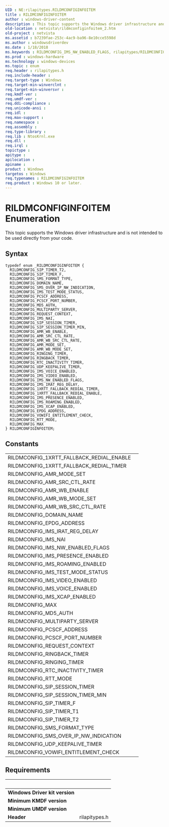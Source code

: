 ```yaml
---
UID : NE:rilapitypes.RILDMCONFIGINFOITEM
title : RILDMCONFIGINFOITEM
author : windows-driver-content
description : This topic supports the Windows driver infrastructure and is not intended to be used directly from your code.
old-location : netvista\rildmconfiginfoitem_2.htm
old-project : netvista
ms.assetid : b7239fae-253c-4ac9-ba96-8e10cce5598d
ms.author : windowsdriverdev
ms.date : 1/18/2018
ms.keywords : RILDMCONFIG_IMS_NW_ENABLED_FLAGS, rilapitypes/RILDMCONFIG_VOWIFI_ENTITLEMENT_CHECK, RILDMCONFIGINFOITEM, RILDMCONFIG_IMS_TEST_MODE_STATUS, RILDMCONFIG_RTT_MODE, RILDMCONFIG_UDP_KEEPALIVE_TIMER, rilapitypes/RILDMCONFIG_SIP_TIMER_T2, RILDMCONFIG_RTC_INACTIVITY_TIMER, RILDMCONFIG_SMS_FORMAT_TYPE, netvista.rildmconfiginfoitem_2, rilapitypes/RILDMCONFIG_IMS_VIDEO_ENABLED, RILDMCONFIG_IMS_XCAP_ENABLED, RILDMCONFIG_IMS_VIDEO_ENABLED, rilapitypes/RILDMCONFIG_IMS_NW_ENABLED_FLAGS, rilapitypes/RILDMCONFIG_MAX, RILDMCONFIG_IMS_ROAMING_ENABLED, RILDMCONFIG_SIP_TIMER_F, RILDMCONFIG_SIP_SESSION_TIMER_MIN, rilapitypes/RILDMCONFIG_REQUEST_CONTEXT, rilapitypes/RILDMCONFIG_SMS_OVER_IP_NW_INDICATION, rilapitypes/RILDMCONFIG_AMR_MODE_SET, RILDMCONFIG_AMR_WB_SRC_CTL_RATE, rilapitypes/RILDMCONFIG_SMS_FORMAT_TYPE, RILDMCONFIG_SMS_OVER_IP_NW_INDICATION, RILDMCONFIG_MD5_AUTH, RILDMCONFIG_AMR_MODE_SET, rilapitypes/RILDMCONFIG_IMS_VOICE_ENABLED, rilapitypes/RILDMCONFIG_PCSCF_PORT_NUMBER, RILDMCONFIG_VOWIFI_ENTITLEMENT_CHECK, RILDMCONFIG_PCSCF_PORT_NUMBER, rilapitypes/RILDMCONFIG_IMS_ROAMING_ENABLED, rilapitypes/RILDMCONFIG_1XRTT_FALLBACK_REDIAL_ENABLE, rilapitypes/RILDMCONFIGINFOITEM, rilapitypes/RILDMCONFIG_UDP_KEEPALIVE_TIMER, RILDMCONFIG_1XRTT_FALLBACK_REDIAL_ENABLE, rilapitypes/RILDMCONFIG_MD5_AUTH, RILDMCONFIG_AMR_WB_MODE_SET, rilapitypes/RILDMCONFIG_AMR_SRC_CTL_RATE, rilapitypes/RILDMCONFIG_IMS_TEST_MODE_STATUS, rilapitypes/RILDMCONFIG_IMS_NAI, RILDMCONFIG_RINGBACK_TIMER, rilapitypes/RILDMCONFIG_IMS_XCAP_ENABLED, rilapitypes/RILDMCONFIG_SIP_SESSION_TIMER_MIN, RILDMCONFIGINFOITEM enumeration [Network Drivers Starting with Windows Vista], RILDMCONFIG_REQUEST_CONTEXT, RILDMCONFIG_DOMAIN_NAME, RILDMCONFIG_RINGING_TIMER, RILDMCONFIG_IMS_VOICE_ENABLED, rilapitypes/RILDMCONFIG_SIP_TIMER_F, rilapitypes/RILDMCONFIG_PCSCF_ADDRESS, RILDMCONFIG_SIP_SESSION_TIMER, rilapitypes/RILDMCONFIG_AMR_WB_MODE_SET, rilapitypes/RILDMCONFIG_RINGING_TIMER, RILDMCONFIG_IMS_PRESENCE_ENABLED, RILDMCONFIG_1XRTT_FALLBACK_REDIAL_TIMER, rilapitypes/RILDMCONFIG_AMR_WB_ENABLE, RILDMCONFIG_MULTIPARTY_SERVER, RILDMCONFIG_MAX, RILDMCONFIG_IMS_IRAT_REG_DELAY, rilapitypes/RILDMCONFIG_RTT_MODE, RILDMCONFIG_SIP_TIMER_T2, RILDMCONFIG_AMR_WB_ENABLE, RILDMCONFIG_AMR_SRC_CTL_RATE, rilapitypes/RILDMCONFIG_RINGBACK_TIMER, rilapitypes/RILDMCONFIG_1XRTT_FALLBACK_REDIAL_TIMER, rilapitypes/RILDMCONFIG_SIP_SESSION_TIMER, RILDMCONFIG_IMS_NAI, rilapitypes/RILDMCONFIG_IMS_PRESENCE_ENABLED, rilapitypes/RILDMCONFIG_RTC_INACTIVITY_TIMER, rilapitypes/RILDMCONFIG_EPDG_ADDRESS, RILDMCONFIG_PCSCF_ADDRESS, RILDMCONFIG_EPDG_ADDRESS, rilapitypes/RILDMCONFIG_IMS_IRAT_REG_DELAY, rilapitypes/RILDMCONFIG_DOMAIN_NAME, rilapitypes/RILDMCONFIG_AMR_WB_SRC_CTL_RATE, rilapitypes/RILDMCONFIG_MULTIPARTY_SERVER
ms.prod : windows-hardware
ms.technology : windows-devices
ms.topic : enum
req.header : rilapitypes.h
req.include-header : 
req.target-type : Windows
req.target-min-winverclnt : 
req.target-min-winversvr : 
req.kmdf-ver : 
req.umdf-ver : 
req.ddi-compliance : 
req.unicode-ansi : 
req.idl : 
req.max-support : 
req.namespace : 
req.assembly : 
req.type-library : 
req.lib : NtosKrnl.exe
req.dll : 
req.irql : 
topictype : 
apitype : 
apilocation : 
apiname : 
product : Windows
targetos : Windows
req.typenames : RILDMCONFIGINFOITEM
req.product : Windows 10 or later.
---
```


# RILDMCONFIGINFOITEM Enumeration
This topic supports the Windows driver infrastructure and is not intended to be used directly from your code.

## Syntax
````
typedef enum _RILDMCONFIGINFOITEM { 
  RILDMCONFIG_SIP_TIMER_T2,
  RILDMCONFIG_SIP_TIMER_F,
  RILDMCONFIG_SMS_FORMAT_TYPE,
  RILDMCONFIG_DOMAIN_NAME,
  RILDMCONFIG_SMS_OVER_IP_NW_INDICATION,
  RILDMCONFIG_IMS_TEST_MODE_STATUS,
  RILDMCONFIG_PCSCF_ADDRESS,
  RILDMCONFIG_PCSCF_PORT_NUMBER,
  RILDMCONFIG_MD5_AUTH,
  RILDMCONFIG_MULTIPARTY_SERVER,
  RILDMCONFIG_REQUEST_CONTEXT,
  RILDMCONFIG_IMS_NAI,
  RILDMCONFIG_SIP_SESSION_TIMER,
  RILDMCONFIG_SIP_SESSION_TIMER_MIN,
  RILDMCONFIG_AMR_WB_ENABLE,
  RILDMCONFIG_AMR_SRC_CTL_RATE,
  RILDMCONFIG_AMR_WB_SRC_CTL_RATE,
  RILDMCONFIG_AMR_MODE_SET,
  RILDMCONFIG_AMR_WB_MODE_SET,
  RILDMCONFIG_RINGING_TIMER,
  RILDMCONFIG_RINGBACK_TIMER,
  RILDMCONFIG_RTC_INACTIVITY_TIMER,
  RILDMCONFIG_UDP_KEEPALIVE_TIMER,
  RILDMCONFIG_IMS_VOICE_ENABLED,
  RILDMCONFIG_IMS_VIDEO_ENABLED,
  RILDMCONFIG_IMS_NW_ENABLED_FLAGS,
  RILDMCONFIG_IMS_IRAT_REG_DELAY,
  RILDMCONFIG_1XRTT_FALLBACK_REDIAL_TIMER,
  RILDMCONFIG_1XRTT_FALLBACK_REDIAL_ENABLE,
  RILDMCONFIG_IMS_PRESENCE_ENABLED,
  RILDMCONFIG_IMS_ROAMING_ENABLED,
  RILDMCONFIG_IMS_XCAP_ENABLED,
  RILDMCONFIG_EPDG_ADDRESS,
  RILDMCONFIG_VOWIFI_ENTITLEMENT_CHECK,
  RILDMCONFIG_RTT_MODE,
  RILDMCONFIG_MAX
} RILDMCONFIGINFOITEM;
````

## Constants

<table>

<tr>
<td>RILDMCONFIG_1XRTT_FALLBACK_REDIAL_ENABLE</td>
<td></td>
</tr>

<tr>
<td>RILDMCONFIG_1XRTT_FALLBACK_REDIAL_TIMER</td>
<td></td>
</tr>

<tr>
<td>RILDMCONFIG_AMR_MODE_SET</td>
<td></td>
</tr>

<tr>
<td>RILDMCONFIG_AMR_SRC_CTL_RATE</td>
<td></td>
</tr>

<tr>
<td>RILDMCONFIG_AMR_WB_ENABLE</td>
<td></td>
</tr>

<tr>
<td>RILDMCONFIG_AMR_WB_MODE_SET</td>
<td></td>
</tr>

<tr>
<td>RILDMCONFIG_AMR_WB_SRC_CTL_RATE</td>
<td></td>
</tr>

<tr>
<td>RILDMCONFIG_DOMAIN_NAME</td>
<td></td>
</tr>

<tr>
<td>RILDMCONFIG_EPDG_ADDRESS</td>
<td></td>
</tr>

<tr>
<td>RILDMCONFIG_IMS_IRAT_REG_DELAY</td>
<td></td>
</tr>

<tr>
<td>RILDMCONFIG_IMS_NAI</td>
<td></td>
</tr>

<tr>
<td>RILDMCONFIG_IMS_NW_ENABLED_FLAGS</td>
<td></td>
</tr>

<tr>
<td>RILDMCONFIG_IMS_PRESENCE_ENABLED</td>
<td></td>
</tr>

<tr>
<td>RILDMCONFIG_IMS_ROAMING_ENABLED</td>
<td></td>
</tr>

<tr>
<td>RILDMCONFIG_IMS_TEST_MODE_STATUS</td>
<td></td>
</tr>

<tr>
<td>RILDMCONFIG_IMS_VIDEO_ENABLED</td>
<td></td>
</tr>

<tr>
<td>RILDMCONFIG_IMS_VOICE_ENABLED</td>
<td></td>
</tr>

<tr>
<td>RILDMCONFIG_IMS_XCAP_ENABLED</td>
<td></td>
</tr>

<tr>
<td>RILDMCONFIG_MAX</td>
<td></td>
</tr>

<tr>
<td>RILDMCONFIG_MD5_AUTH</td>
<td></td>
</tr>

<tr>
<td>RILDMCONFIG_MULTIPARTY_SERVER</td>
<td></td>
</tr>

<tr>
<td>RILDMCONFIG_PCSCF_ADDRESS</td>
<td></td>
</tr>

<tr>
<td>RILDMCONFIG_PCSCF_PORT_NUMBER</td>
<td></td>
</tr>

<tr>
<td>RILDMCONFIG_REQUEST_CONTEXT</td>
<td></td>
</tr>

<tr>
<td>RILDMCONFIG_RINGBACK_TIMER</td>
<td></td>
</tr>

<tr>
<td>RILDMCONFIG_RINGING_TIMER</td>
<td></td>
</tr>

<tr>
<td>RILDMCONFIG_RTC_INACTIVITY_TIMER</td>
<td></td>
</tr>

<tr>
<td>RILDMCONFIG_RTT_MODE</td>
<td></td>
</tr>

<tr>
<td>RILDMCONFIG_SIP_SESSION_TIMER</td>
<td></td>
</tr>

<tr>
<td>RILDMCONFIG_SIP_SESSION_TIMER_MIN</td>
<td></td>
</tr>

<tr>
<td>RILDMCONFIG_SIP_TIMER_F</td>
<td></td>
</tr>

<tr>
<td>RILDMCONFIG_SIP_TIMER_T1</td>
<td></td>
</tr>

<tr>
<td>RILDMCONFIG_SIP_TIMER_T2</td>
<td></td>
</tr>

<tr>
<td>RILDMCONFIG_SMS_FORMAT_TYPE</td>
<td></td>
</tr>

<tr>
<td>RILDMCONFIG_SMS_OVER_IP_NW_INDICATION</td>
<td></td>
</tr>

<tr>
<td>RILDMCONFIG_UDP_KEEPALIVE_TIMER</td>
<td></td>
</tr>

<tr>
<td>RILDMCONFIG_VOWIFI_ENTITLEMENT_CHECK</td>
<td></td>
</tr>
</table>


## Requirements
| &nbsp; | &nbsp; |
| ---- |:---- |
| **Windows Driver kit version** |  |
| **Minimum KMDF version** |  |
| **Minimum UMDF version** |  |
| **Header** | rilapitypes.h |